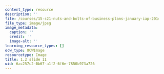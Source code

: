 ```yaml
---
content_type: resource
description: ''
file: /courses/15-s21-nuts-and-bolts-of-business-plans-january-iap-2014/6ac257c20b67a1f26f6e7850b973a726_1.2_slide_11.jpg
file_type: image/jpeg
image_metadata:
  caption: ''
  credit: ''
  image-alt: ''
learning_resource_types: []
ocw_type: OCWImage
resourcetype: Image
title: 1.2 slide 11
uid: 6ac257c2-0b67-a1f2-6f6e-7850b973a726
---
```

